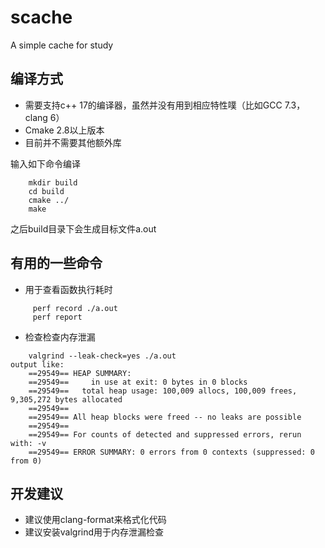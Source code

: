 # scache
A simple cache for study


## 编译方式
* 需要支持c++ 17的编译器，虽然并没有用到相应特性噗（比如GCC 7.3，clang 6）
* Cmake 2.8以上版本
* 目前并不需要其他额外库

输入如下命令编译
```
    mkdir build
    cd build
    cmake ../
    make
```
之后build目录下会生成目标文件a.out

## 有用的一些命令
* 用于查看函数执行耗时
```
     perf record ./a.out
     perf report
```
* 检查检查内存泄漏
```
    valgrind --leak-check=yes ./a.out
output like:
    ==29549== HEAP SUMMARY:
    ==29549==     in use at exit: 0 bytes in 0 blocks
    ==29549==   total heap usage: 100,009 allocs, 100,009 frees, 9,305,272 bytes allocated
    ==29549== 
    ==29549== All heap blocks were freed -- no leaks are possible
    ==29549== 
    ==29549== For counts of detected and suppressed errors, rerun with: -v
    ==29549== ERROR SUMMARY: 0 errors from 0 contexts (suppressed: 0 from 0)
```
## 开发建议
* 建议使用clang-format来格式化代码
* 建议安装valgrind用于内存泄漏检查